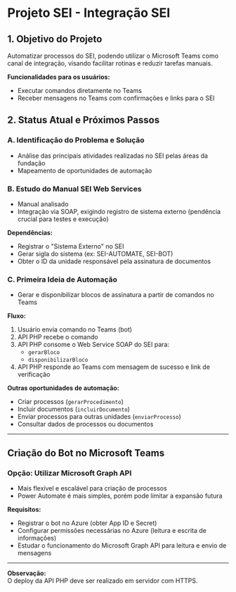 # Projeto SEI - Integração SEI

## 1. Objetivo do Projeto

Automatizar processos do SEI, podendo utilizar o Microsoft Teams como canal de integração, visando facilitar rotinas e reduzir tarefas manuais.

**Funcionalidades para os usuários:**
- Executar comandos diretamente no Teams
- Receber mensagens no Teams com confirmações e links para o SEI

## 2. Status Atual e Próximos Passos

### A. Identificação do Problema e Solução
- Análise das principais atividades realizadas no SEI pelas áreas da fundação
- Mapeamento de oportunidades de automação

### B. Estudo do Manual SEI Web Services
- Manual analisado
- Integração via SOAP, exigindo registro de sistema externo (pendência crucial para testes e execução)

**Dependências:**
- Registrar o "Sistema Externo" no SEI
- Gerar sigla do sistema (ex: SEI-AUTOMATE, SEI-BOT)
- Obter o ID da unidade responsável pela assinatura de documentos

### C. Primeira Ideia de Automação
- Gerar e disponibilizar blocos de assinatura a partir de comandos no Teams

**Fluxo:**
1. Usuário envia comando no Teams (bot)
2. API PHP recebe o comando
3. API PHP consome o Web Service SOAP do SEI para:
    - `gerarBloco`
    - `disponibilizarBloco`
4. API PHP responde ao Teams com mensagem de sucesso e link de verificação

**Outras oportunidades de automação:**
- Criar processos (`gerarProcedimento`)
- Incluir documentos (`incluirDocumento`)
- Enviar processos para outras unidades (`enviarProcesso`)
- Consultar dados de processos ou documentos

---

## Criação do Bot no Microsoft Teams

### Opção: Utilizar Microsoft Graph API

- Mais flexível e escalável para criação de processos
- Power Automate é mais simples, porém pode limitar a expansão futura

**Requisitos:**
- Registrar o bot no Azure (obter App ID e Secret)
- Configurar permissões necessárias no Azure (leitura e escrita de informações)
- Estudar o funcionamento do Microsoft Graph API para leitura e envio de mensagens

---

**Observação:**  
O deploy da API PHP deve ser realizado em servidor com HTTPS.
